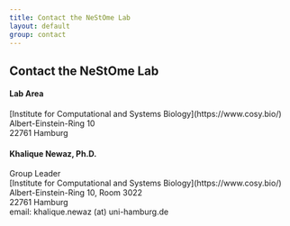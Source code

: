 ```yaml
---
title: Contact the NeStOme Lab
layout: default
group: contact
---
```


## Contact the NeStOme Lab


<div class="row">

</div>

<div class="row">

<div class="col-md-4">

  <h4>Lab Area </h4>
  [Institute for Computational and Systems Biology](https://www.cosy.bio/)<br>
  Albert-Einstein-Ring 10<br>
  22761 Hamburg<br>

</div>

<div class="col-md-4">

  <h4>Khalique Newaz, Ph.D.</h4>
  Group Leader<br>
  [Institute for Computational and Systems Biology](https://www.cosy.bio/)<br>
  Albert-Einstein-Ring 10, Room 3022<br>
  22761 Hamburg<br>
  email: khalique.newaz (at) uni-hamburg.de <br>

</div>

</div>
